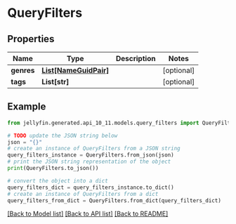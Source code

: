# QueryFilters


## Properties

Name | Type | Description | Notes
------------ | ------------- | ------------- | -------------
**genres** | [**List[NameGuidPair]**](NameGuidPair.md) |  | [optional] 
**tags** | **List[str]** |  | [optional] 

## Example

```python
from jellyfin.generated.api_10_11.models.query_filters import QueryFilters

# TODO update the JSON string below
json = "{}"
# create an instance of QueryFilters from a JSON string
query_filters_instance = QueryFilters.from_json(json)
# print the JSON string representation of the object
print(QueryFilters.to_json())

# convert the object into a dict
query_filters_dict = query_filters_instance.to_dict()
# create an instance of QueryFilters from a dict
query_filters_from_dict = QueryFilters.from_dict(query_filters_dict)
```
[[Back to Model list]](README.md#documentation-for-models) [[Back to API list]](README.md#documentation-for-api-endpoints) [[Back to README]](README.md)


